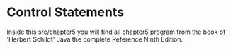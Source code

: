 # Control Statements
Inside this src/chapter5 you will find all chapter5 program  from the book of 'Herbert Schildt' Java the complete Reference Ninth Edition.